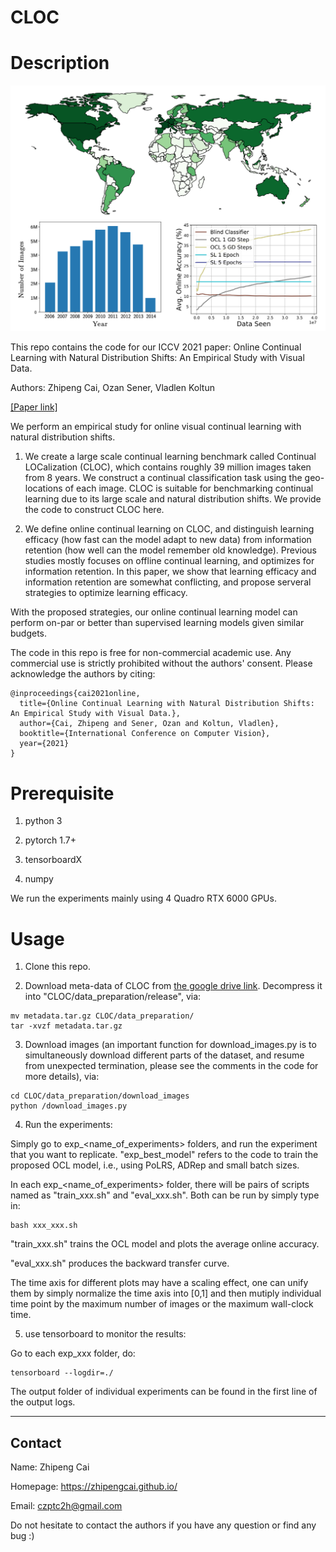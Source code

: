 # CLOC

Description
===========

![alt text](https://github.com/ZhipengCai/ZhipengCai.github.io/blob/master/papers/CLOC.png " ")

This repo contains the code for our ICCV 2021 paper: Online Continual Learning with Natural Distribution Shifts: An Empirical Study with Visual Data. 

Authors: Zhipeng Cai, Ozan Sener, Vladlen Koltun

[[Paper link]](https://arxiv.org/pdf/2108.09020.pdf)

We perform an empirical study for online visual continual learning with natural distribution shifts. 

1. We create a large scale continual learning benchmark called Continual LOCalization (CLOC), which contains roughly 39 million images taken from 8 years. We construct a continual classification task using the geo-locations of each image. CLOC is suitable for benchmarking continual learning due to its large scale and natural distribution shifts. We provide the code to construct CLOC here.

2. We define online continual learning on CLOC, and distinguish learning efficacy (how fast can the model adapt to new data) from information retention (how well can the model remember old knowledge). Previous studies mostly focuses on offline continual learning, and optimizes for information retention. In this paper, we show that learning efficacy and information retention are somewhat conflicting, and propose serveral strategies to optimize learning efficacy.

With the proposed strategies, our online continual learning model can perform on-par or better than supervised learning models given similar budgets.

The code in this repo is free for non-commercial academic use. Any commercial use is strictly 
prohibited without the authors' consent. Please acknowledge the authors by citing:

```
@inproceedings{cai2021online,
  title={Online Continual Learning with Natural Distribution Shifts: An Empirical Study with Visual Data.},
  author={Cai, Zhipeng and Sener, Ozan and Koltun, Vladlen},
  booktitle={International Conference on Computer Vision},
  year={2021}
}
```

Prerequisite
============
1. python 3

2. pytorch 1.7+

3. tensorboardX

4. numpy

We run the experiments mainly using 4 Quadro RTX 6000 GPUs.

Usage
=====
1. Clone this repo.

2. Download meta-data of CLOC from [the google drive link](https://drive.google.com/file/d/1UdIZe_9rEemO2QukHw7bf6aDFV-RjAfc/view?usp=sharing). Decompress it into "CLOC/data_preparation/release", via:

```
mv metadata.tar.gz CLOC/data_preparation/
tar -xvzf metadata.tar.gz
```

3. Download images (an important function for download_images.py is to simultaneously download different parts of the dataset, and resume from unexpected termination, please see the comments in the code for more details), via:

```
cd CLOC/data_preparation/download_images
python /download_images.py
```

4. Run the experiments:

Simply go to exp_<name_of_experiments> folders, and run the experiment that you want to replicate. "exp_best_model" refers to the code to train the proposed OCL model, i.e., using PoLRS, ADRep and small batch sizes.

In each exp_<name_of_experiments> folder, there will be pairs of scripts named as "train_xxx.sh" and "eval_xxx.sh". Both can be run by simply type in:

```
bash xxx_xxx.sh
```

"train_xxx.sh" trains the OCL model and plots the average online accuracy.

"eval_xxx.sh" produces the backward transfer curve.

The time axis for different plots may have a scaling effect, one can unify them by simply normalize the time axis into [0,1] and then mutiply individual time point by the maximum number of images or the maximum wall-clock time. 

5. use tensorboard to monitor the results:

Go to each exp_xxx folder, do:
```
tensorboard --logdir=./
```
The output folder of individual experiments can be found in the first line of the output logs.

------------------------
Contact
------------------------

Name: Zhipeng Cai

Homepage: https://zhipengcai.github.io/

Email: czptc2h@gmail.com

Do not hesitate to contact the authors if you have any question or find any bug :)
